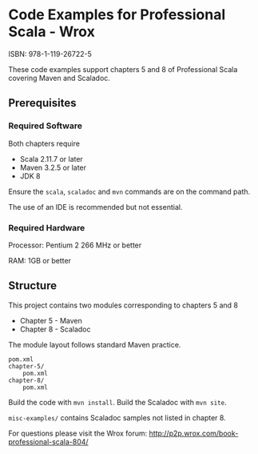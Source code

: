 # Code Examples for Professional Scala - Wrox
ISBN: 978-1-119-26722-5

These code examples support chapters 5 and 8 of Professional Scala covering Maven and Scaladoc.

## Prerequisites

### Required Software

Both chapters require

 - Scala 2.11.7 or later
 - Maven 3.2.5 or later
 - JDK 8

Ensure the `scala`, `scaladoc` and `mvn` commands are on the command path.

The use of an IDE is recommended but not essential.

### Required Hardware

Processor: Pentium 2 266 MHz or better

RAM: 1GB or better

## Structure

This project contains two modules corresponding to chapters 5 and 8

 - Chapter 5 - Maven
 - Chapter 8 - Scaladoc

The module layout follows standard Maven practice.

    pom.xml
    chapter-5/
        pom.xml
    chapter-8/
        pom.xml

Build the code with `mvn install`. Build the Scaladoc with `mvn site`.

`misc-examples/` contains Scaladoc samples not listed in chapter 8.

For questions please visit the Wrox forum: http://p2p.wrox.com/book-professional-scala-804/

